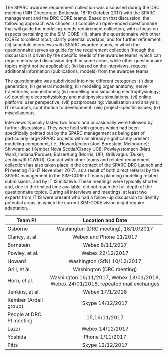 

The SPARC awardee requirement collection was discussed during the DRC
meeting (NIH Directorate, Bethesda, 18-19 October 2017) with the SPARC
management and the DRC CORE teams. Based on that discussion, the
following approach was chosen: (i) compile an open-ended questionnaire that will
guide the modeling-needs requirement collection, with a focus on aspects
pertaining to the SIM-CORE; (ii), share the questionnaire 
with other COREs to collect input, clarify potential overlaps, and
for further refinement; (iii) schedule interviews with
SPARC awardee teams, in which the questionnaire serves as guide for the
requirement collection (though the discussion is driven by the specific
needs of the awardee teams, which can require increased discussion depth
in some areas, while other questionnaire topics might not be applicable);
(iv) based on the interviews, request additional information (publications,
models) from the awardee teams.

The [questionnaire](../reqs/Questionnaire_SPARC_Teams_v5.pdf) was subdivided into nine 
different categories: (i)
data generation; (ii) general modeling; (iii) modeling organ anatomy, nerve
trajectories, connectomes; (iv) modelling and simulating electrophysiology;
(v) coupling electrophysiology and multiphysics simulations; (vi) online
platform: user perspective; (vii) postprocessing: visualization and
analysis; IT resources, contribution to development; (viii) project-specific
issues; (ix) miscellaneous.

Interviews typically lasted
two hours and occasionally were followed by further discussions. They were held with 
groups which had been specifically pointed
out by the SPARC management as being part of particularly large SPARC projects with an
already significantly present modeling component, i.e., Howard/colon (Joel
Bornstein, Melbourne); Shiv/cardiac (Kember Nova Scotia/Clancy UCI);
Powley/stomach (Matt Ward, Indiana/Purdue); Bolser/lung (Morris, UF);
Grill/vagus (Duke); Jenkins/IR (CWRU). 
Contact with other teams and related requirement collection has also taken
place in the context of the SPARC DRC Launch and PI meeting (16-17
November 2017), as a result of both direct referral by the SPARC management to
the SIM-CORE of teams planning modeling related submissions, and by IT'IS
initiative. These meetings were typically shorter and, due to the limited time available, did 
not reach
the full depth of the questionnaire topics. During all interviews and meetings, at
least two experts from IT'IS were present who had a follow-up discussion to identify 
potential areas, in
which the current SIM-CORE vision might require adaptation.




| Team PI       | Location and Date |
| ------------- |:-------------:|
| Osborne     | Washington (DRC meeting), 18/10/2017 |
| Clancy, et al.     | Webex and Phone 11/2017      |
| Bornstein | Webex 8/11/2017      |
| Powley, et al.	| Webex 22/12/2017 |
| Howard	| Washington (SfN) 10/12/2017 |
| Grill, et al.	| Washington (DRC meeting)|
| Horn, et al.	| Washington 16/11/2017, Webex 18/01/2018, Webex 24/01/2018, repeated mail exchanges |
| Jenkins, et al.	| Webex 17/1/2018 |
| Kember (Ardell group)	| Skype 14/12/2017 |
| People at DRC PI meeting  | 15,16/11/2017 |
| Lazzi	| Webex 14/12/2017 |
| Yoshida	| Phone 1/11/2017 |
| Pitts	| Skype 12/12/2017 |


